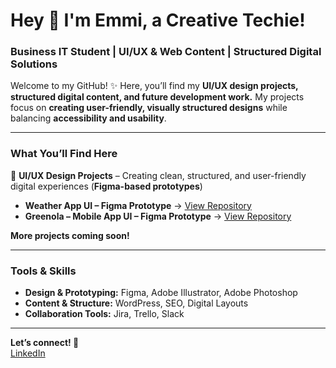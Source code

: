 # Hey 💜 I'm Emmi, a Creative Techie!  
### Business IT Student | UI/UX & Web Content | Structured Digital Solutions

Welcome to my GitHub! ✨ Here, you’ll find my **UI/UX design projects, structured digital content, and future development work.** My projects focus on **creating user-friendly, visually structured designs** while balancing **accessibility and usability**.  

---

### **What You’ll Find Here**  

💜 **UI/UX Design Projects** – Creating clean, structured, and user-friendly digital experiences (**Figma-based prototypes**)  
   - **Weather App UI – Figma Prototype** → [View Repository](https://github.com/emmituomisto/weather-app-ui) 
   - **Greenola – Mobile App UI – Figma Prototype** → [View Repository](https://github.com/emmituomisto/greenola-ui-design)  
 

**More projects coming soon!**  

---

### **Tools & Skills**  
- **Design & Prototyping:** Figma, Adobe Illustrator, Adobe Photoshop  
- **Content & Structure:** WordPress, SEO, Digital Layouts  
- **Collaboration Tools:** Jira, Trello, Slack  

---

**Let’s connect! 💜**  
[LinkedIn](https://linkedin.com/in/emmituomisto)


